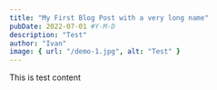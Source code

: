 ```yaml
---
title: "My First Blog Post with a very long name"
pubDate: 2022-07-01 #Y-M-D
description: "Test"
author: "Ivan"
image: { url: "/demo-1.jpg", alt: "Test" }
---
```


This is test content
